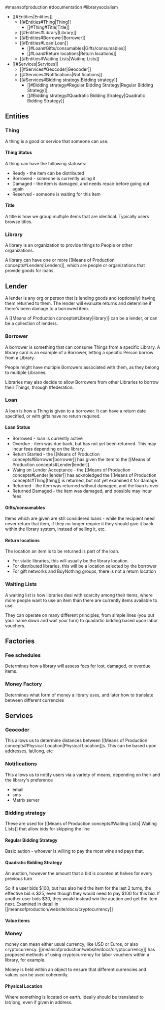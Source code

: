 #meansofproduction 
#documentation
#librarysocialism 

- [[#Entities|Entities]]
	- [[#Entities#Thing|Thing]]
		- [[#Thing#Title|Title]]
	- [[#Entities#Library|Library]]
	- [[#Entities#Borrower|Borrower]]
	- [[#Entities#Loan|Loan]]
		- [[#Loan#Gifts/consumables|Gifts/consumables]]
		- [[#Loan#Return locations|Return locations]]
	- [[#Entities#Waiting Lists|Waiting Lists]]
- [[#Services|Services]]
	- [[#Services#Geocoder|Geocoder]]
	- [[#Services#Notifications|Notifications]]
	- [[#Services#Bidding strategy|Bidding strategy]]
		- [[#Bidding strategy#Regular Bidding Strategy|Regular Bidding Strategy]]
		- [[#Bidding strategy#Quadratic Bidding Strategy|Quadratic Bidding Strategy]]


## Entities
### Thing
A thing is a good or service that someone can use.  

#### Thing Status
A thing can have the following statuses:
- Ready - the item can be distributed
- Borrowed - someone is currently using it
- Damaged - the item is damaged, and needs repair before going out again
- Reserved - someone is waiting for this item

#### Title
A title is how we group multiple items that are identical.  Typically users browse titles.

### Library
A library is an organization to provide things to People or other organizations.

A library can have one or more [[Means of Production concepts#Lenders|Lenders]], which are people or organizations that provide goods for loans.  

## Lender
A lender is any org or person that is lending goods and (optionally) having them returned to them.  The lender will evaluate returns and determine if there's been damage to a borrowed item.

A [[Means of Production concepts#Library|library]] can be a lender, or can be a collection of lenders.


### Borrower
A borrower is something that can consume Things from a specific Library.  A library card is an example of a Borrower, letting a specific Person borrow from a Library.

People might have multiple Borrowers associated with them, as they belong to multiple Libraries.

Libraries may also decide to allow Borrowers from other Libraries to borrow their Things, through #federation.

### Loan
A loan is how a Thing is given to a borrower.  It can have a return date specified, or with gifts have no return required.

#### Loan Status
- Borrowed - loan is currently active
- Overdue - item was due back, but has not yet been returned.  This may incur fees depending on the library.
- Return Started - the [[Means of Production concepts#Borrower|borrower]] has given the item to the [[Means of Production concepts#Lender|lender]].
- Waing on Lender Acceptance - the [[Means of Production concepts#Lender|lender]] has acknoledged the [[Means of Production concepts#Thing|thing]] is returned, but not yet examined it for damage
- Returned - the item was returned without damaged, and the loan is over
- Returned Damaged - the item was damaged, and possible may incur fees

#### Gifts/consumables
Items which are given are still considered loans - while the recipient need never return that item, if they no longer require it they should give it back within the library system, instead of selling it, etc.

#### Return locations
The location an item is to be returned is part of the loan.  
- For static libraries, this will usually be the library location.  
- For distributed libraries, this will be a location selected by the borrower
- For gift networks and BuyNothing groups, there is not a return location

### Waiting Lists
A waiting list is how libraries deal with scarcity among their items, where more people want to use an item than there are currently items available to use.  

They can operate on many different principles, from simple lines (you put your name down and wait your turn) to quadartic bidding based upon labor vouchers.

## Factories
### Fee schedules
Determines how a library will assess fees for lost, damaged, or overdue items.

### Money Factory
Determines what form of money a library uses, and later how to translate between different currencies


## Services
### Geocoder
This allows us to determine distances between [[Means of Production concepts#Physical Location|Physical Location]]s.  This can be based upon addresses, lat/long, etc

### Notifications
This allows us to notify users via a variety of means, depending on their and the library's preference
- email
- sms
- Matrix server

### Bidding strategy
These are used for [[Means of Production concepts#Waiting Lists| Waiting Lists]] that allow bids for skipping the line

#### Regular Bidding Strategy
Basic aution - whoever is willing to pay the most wins and pays that.

#### Quadratic Bidding Strategy
An auction, however the amount that a bid is counted at halves for every previous turn

So if a user bids $100, but has also held the item for the last 2 turns, the effective bid is $25, even though they would need to pay $100 for this bid.  If another user bids $30, they would instead win the auction and get the item next.  Examined in detail in [[meansofproduction/website/docs/cryptocurrency]]

#### Value items
### Money
money can mean either usual currency, like USD or Euros, or also cryptocurrency.  [[meansofproduction/website/docs/cryptocurrency]] has proposed methods of using cryptocurrency for labor vouchers within a library, for example.

Money is held within an object to ensure that different currencies and values can be used coherently.

#### Physical Location
Where something is located on earth.  Ideally should be translated to lat/long, even if given in address.











